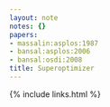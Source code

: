 ```yaml
---
layout: note
notes: {}
papers:
- massalin:asplos:1987
- bansal:asplos:2006
- bansal:osdi:2008
title: Superoptimizer
---
```

{% include links.html %}

